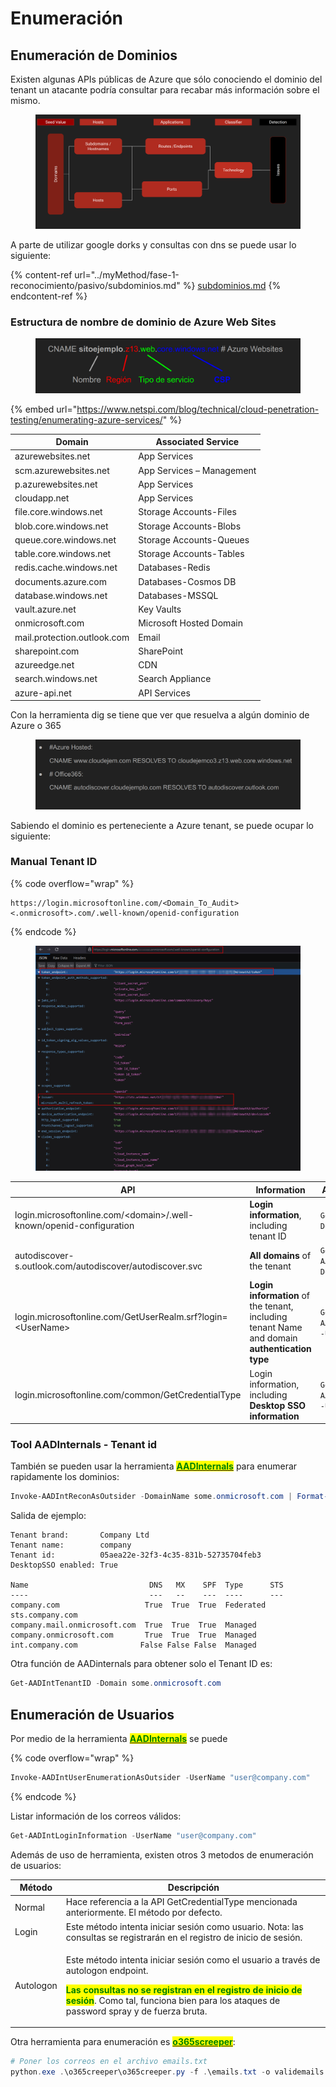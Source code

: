 # Enumeración

## Enumeración de Dominios

Existen algunas APIs públicas de Azure que sólo conociendo el dominio del tenant un atacante podría consultar para recabar más información sobre el mismo.

<figure><img src="../.gitbook/assets/image.png" alt=""><figcaption></figcaption></figure>

A parte de utilizar google dorks y consultas con dns se puede usar lo siguiente:

{% content-ref url="../myMethod/fase-1-reconocimiento/pasivo/subdominios.md" %}
[subdominios.md](../myMethod/fase-1-reconocimiento/pasivo/subdominios.md)
{% endcontent-ref %}

### Estructura de nombre de dominio de Azure Web Sites

<figure><img src="../.gitbook/assets/image (8).png" alt=""><figcaption></figcaption></figure>

{% embed url="https://www.netspi.com/blog/technical/cloud-penetration-testing/enumerating-azure-services/" %}

| Domain                      | Associated Service        |
| --------------------------- | ------------------------- |
| azurewebsites.net           | App Services              |
| scm.azurewebsites.net       | App Services – Management |
| p.azurewebsites.net         | App Services              |
| cloudapp.net                | App Services              |
| file.core.windows.net       | Storage Accounts-Files    |
| blob.core.windows.net       | Storage Accounts-Blobs    |
| queue.core.windows.net      | Storage Accounts-Queues   |
| table.core.windows.net      | Storage Accounts-Tables   |
| redis.cache.windows.net     | Databases-Redis           |
| documents.azure.com         | Databases-Cosmos DB       |
| database.windows.net        | Databases-MSSQL           |
| vault.azure.net             | Key Vaults                |
| onmicrosoft.com             | Microsoft Hosted Domain   |
| mail.protection.outlook.com | Email                     |
| sharepoint.com              | SharePoint                |
| azureedge.net               | CDN                       |
| search.windows.net          | Search Appliance          |
| azure-api.net               | API Services              |

Con la herramienta dig se tiene que ver que resuelva a algún dominio de Azure o 365

<figure><img src="../.gitbook/assets/image (5).png" alt=""><figcaption></figcaption></figure>

Sabiendo el dominio es perteneciente a Azure tenant, se puede ocupar lo siguiente:

### Manual Tenant ID

{% code overflow="wrap" %}
```
https://login.microsoftonline.com/<Domain_To_Audit><.onmicrosoft>.com/.well-known/openid-configuration
```
{% endcode %}

<figure><img src="../.gitbook/assets/image (1).png" alt=""><figcaption></figcaption></figure>

| API                                                                  | Information                                                                                   | AADInternals function                             |
| -------------------------------------------------------------------- | --------------------------------------------------------------------------------------------- | ------------------------------------------------- |
| login.microsoftonline.com/\<domain>/.well-known/openid-configuration | **Login information**, including tenant ID                                                    | `Get-AADIntTenantID -Domain <domain>`             |
| autodiscover-s.outlook.com/autodiscover/autodiscover.svc             | **All domains** of the tenant                                                                 | `Get-AADIntTenantDomains -Domain <domain>`        |
| login.microsoftonline.com/GetUserRealm.srf?login=\<UserName>         | **Login information** of the tenant, including tenant Name and domain **authentication type** | `Get-AADIntLoginInformation -UserName <UserName>` |
| login.microsoftonline.com/common/GetCredentialType                   | Login information, including **Desktop SSO information**                                      | `Get-AADIntLoginInformation -UserName <UserName>` |

### Tool AADInternals - Tenant id

También se pueden usar la herramienta [<mark style="color:green;">**AADInternals**</mark>](https://github.com/Gerenios/AADInternals) para enumerar rapidamente los dominios:

```powershell
Invoke-AADIntReconAsOutsider -DomainName some.onmicrosoft.com | Format-Table
```

Salida de ejemplo:

```
Tenant brand:       Company Ltd
Tenant name:        company
Tenant id:          05aea22e-32f3-4c35-831b-52735704feb3
DesktopSSO enabled: True

Name                           DNS   MX    SPF  Type      STS
----                           ---   --    ---  ----      ---
company.com                   True  True  True  Federated sts.company.com
company.mail.onmicrosoft.com  True  True  True  Managed
company.onmicrosoft.com       True  True  True  Managed
int.company.com              False False False  Managed
```

Otra función de AADinternals para obtener solo el Tenant ID es:

```powershell
Get-AADIntTenantID -Domain some.onmicrosoft.com
```



## Enumeración de Usuarios

Por medio de la herramienta [<mark style="color:green;">**AADInternals**</mark>](https://github.com/Gerenios/AADInternals) se puede

{% code overflow="wrap" %}
```powershell
Invoke-AADIntUserEnumerationAsOutsider -UserName "user@company.com"
```
{% endcode %}

Listar información de los correos válidos:

```powershell
Get-AADIntLoginInformation -UserName "user@company.com"
```



Además de uso de herramienta, existen otros 3 metodos de enumeración de usuarios:

| Método    | Descripción                                                                                                                                                                                                                                                                                         |
| --------- | --------------------------------------------------------------------------------------------------------------------------------------------------------------------------------------------------------------------------------------------------------------------------------------------------- |
| Normal    | Hace referencia a la API GetCredentialType mencionada anteriormente. El método por defecto.                                                                                                                                                                                                         |
| Login     | Este método intenta iniciar sesión como usuario. Nota: las consultas se registrarán en el registro de inicio de sesión.                                                                                                                                                                             |
| Autologon | <p>Este método intenta iniciar sesión como el usuario a través de autologon endpoint. </p><p><mark style="color:green;"><strong>Las consultas no se registran en el registro de inicio de sesión</strong></mark>. Como tal, funciona bien para los ataques de password spray y de fuerza bruta.</p> |



Otra herramienta para enumeración es [<mark style="color:green;">**o365screeper**</mark>](https://github.com/LMGsec/o365creeper):

```powershell
# Poner los correos en el archivo emails.txt
python.exe .\o365creeper\o365creeper.py -f .\emails.txt -o validemails.txt
```



